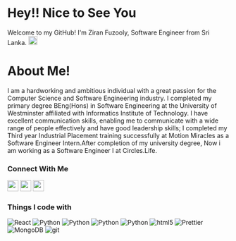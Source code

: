 # Hey!! Nice to See You 
Welcome to my GitHub!
I'm Ziran Fuzooly, Software Engineer from  Sri Lanka. <img src="https://cdn-icons-png.flaticon.com/512/206/206725.png" width="20"/>


# About Me!
I am a hardworking and ambitious individual with a great passion for the Computer Science and Software Engineering industry. I completed my primary degree BEng(Hons) in Software Engineering at the University of Westminster affiliated with Informatics Institute of Technology. I have excellent communication skills, enabling me to communicate with a wide range of people effectively and have good leadership skills; I completed my Third year Industrial Placement training successfully at Motion Miracles as a Software Engineer Intern.After completion of my university degree, Now i am working as a Software Engineer I at Circles.Life.

<h3>Connect With Me</h3>
<p><a href="https://www.linkedin.com/in/ziranfuzooly/"><img src="https://img.shields.io/badge/linkedin-%230077B5.svg?&style=for-the-badge&logo=linkedin&logoColor=white" height=25></a>
<a href="https://www.instagram.com/i_am_zeee_fuzooly/"><img src="https://img.shields.io/badge/instagram-%23E4405F.svg?&style=for-the-badge&logo=instagram&logoColor=white" height=25></a> <a href="https://www.facebook.com/ziran.fuzooly/"><img src="https://img.shields.io/badge/facebook-%230077B5.svg?&style=for-the-badge&logo=facebook&logoColor=white" height=25></a> 

<h3>Things I code with</h3>
<p>
<img alt="React" src="https://img.shields.io/badge/-React-45b8d8?style=flat-square&logo=react&logoColor=white" />
  <img alt="Python" src="https://img.shields.io/badge/-Python-5849BE?style=flat-square&logo=python&logoColor=white" />
   <img alt="Python" src="https://img.shields.io/badge/-Java-43853d?style=flat-square&logo=java&logoColor=white" />
  <img alt="Python" src="https://img.shields.io/badge/-OOP-FB542B?style=flat-square&logo=java&logoColor=white" />
  <img alt="Python" src="https://img.shields.io/badge/-Flask-F9A03C?style=flat-square&logo=flask&logoColor=white" />
<img alt="html5" src="https://img.shields.io/badge/-HTML5-E34F26?style=flat-square&logo=html5&logoColor=white" />
  <img alt="Prettier" src="https://img.shields.io/badge/-Prettier-F7B93E?style=flat-square&logo=prettier&logoColor=white" />
  <img alt="MongoDB" src="https://img.shields.io/badge/-MongoDB-13aa52?style=flat-square&logo=mongodb&logoColor=white" />
<img alt="git" src="https://img.shields.io/badge/-Git-F05032?style=flat-square&logo=git&logoColor=white" />
  
  </p>
